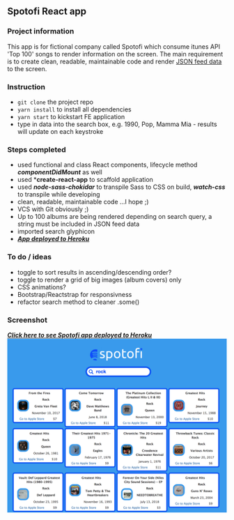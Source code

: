 ## Spotofi React app

### Project information
This app is for fictional company called Spotofi which consume itunes API 'Top 100' songs to render information on the screen. The main requirement is to create clean, readable, maintainable code and render [JSON feed data](https://itunes.apple.com/us/rss/topalbums/limit=100/json) to the screen.

### Instruction
- ```git clone``` the project repo
- ```yarn install``` to install all dependencies
- ```yarn start``` to kickstart FE application
- type in data into the search box, e.g. 1990, Pop, Mamma Mia - results will update on each keystroke

### Steps completed
- used functional and class React components, lifecycle method ***componentDidMount*** as well 
- used ***create-react-app** to scaffold application
- used ***node-sass-chokidar*** to transpile Sass to CSS on build, ***watch-css*** to transpile while developing
- clean, readable, maintainable code ...I hope ;)
- VCS with Git obviously ;)
- Up to 100 albums are being rendered depending on search query, a string must be included in JSON feed data
- imported search glyphicon
- [***App deployed to Heroku***](https://spotofi.herokuapp.com/)

### To do / ideas
- toggle to sort results in ascending/descending order?
- toggle to render a grid of big images (album covers) only
- CSS animations?
- Bootstrap/Reactstrap for responsivness
- refactor search method to cleaner .some()

### Screenshot
[***Click here to see Spotofi app deployed to Heroku***](https://spotofi.herokuapp.com/)
![Screenshot](public/screenshot.png)